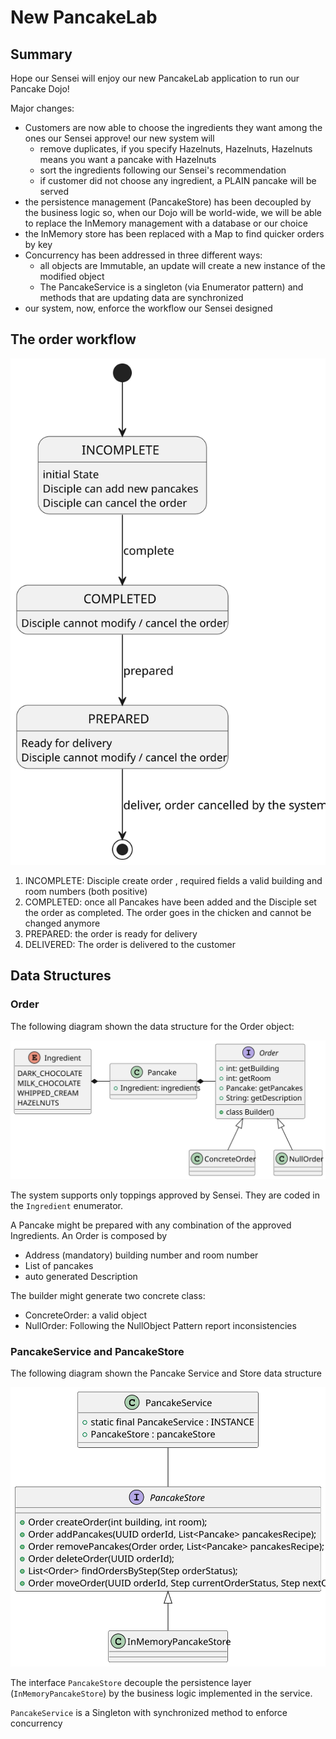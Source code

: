 # New PancakeLab 

## Summary

Hope our Sensei will enjoy our new PancakeLab application to run our Pancake Dojo!

Major changes:

- Customers are now able to choose the ingredients they want among the ones our Sensei approve! our new system will
  - remove duplicates, if you specify Hazelnuts, Hazelnuts, Hazelnuts means you want a pancake with Hazelnuts 
  - sort the ingredients following our Sensei's recommendation
  - if customer did not choose any ingredient, a PLAIN pancake will be served
- the persistence management (PancakeStore) has been decoupled by the business logic so,
  when our Dojo will be world-wide, we will be able to replace the InMemory management with a database or our choice
- the InMemory store has been replaced with a Map to find quicker orders by key
- Concurrency has been addressed in three different ways:
  - all objects are Immutable, an update will create a new instance of the modified object
  - The PancakeService is a singleton (via Enumerator pattern) and methods that are updating data are synchronized
- our system, now, enforce the workflow our Sensei designed

## The order workflow

![Order workflow](OrderStatus.svg)

  1. INCOMPLETE: Disciple create order , required fields a valid building and room numbers (both positive)
  2. COMPLETED: once all Pancakes have been added and the Disciple set the order as completed. 
     The order goes in the chicken and cannot be changed anymore
  3. PREPARED: the order is ready for delivery
  4. DELIVERED: The order is delivered to the customer

## Data Structures

### Order

The following diagram shown the data structure for the Order object:

![Order class Diagram](OrderClassDiagram.svg)

The system supports only toppings approved by Sensei. They are coded in the `Ingredient` enumerator.

A Pancake might be prepared with any combination of the approved Ingredients.
An Order is composed by 

- Address (mandatory) building number and room number
- List of pancakes
- auto generated Description

The builder might generate two concrete class:

- ConcreteOrder: a valid object
- NullOrder: Following the NullObject Pattern report inconsistencies 

### PancakeService and PancakeStore

The following diagram shown the Pancake Service and Store data structure

![Pancake Service](PancakeService.svg)

The interface `PancakeStore` decouple the persistence layer (`InMemoryPancakeStore`) 
by the business logic implemented in the service.

`PancakeService` is a Singleton with synchronized method to enforce concurrency 